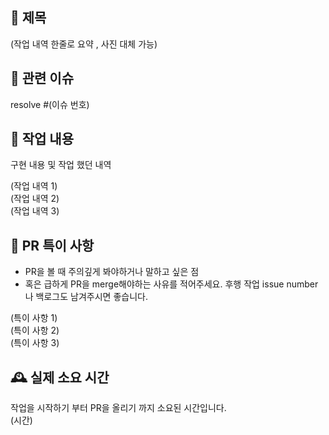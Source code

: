 ## 📑 제목
(작업 내역 한줄로 요약 , 사진 대체 가능)

## 📎 관련 이슈
resolve #(이슈 번호)
  
## 💬 작업 내용
구현 내용 및 작업 했던 내역  

 (작업 내역 1)  
 (작업 내역 2)  
 (작업 내역 3)
 
## 🚧 PR 특이 사항
- PR을 볼 때 주의깊게 봐야하거나 말하고 싶은 점  
- 혹은 급하게 PR을 merge해야하는 사유를 적어주세요. 후행 작업 issue number나 백로그도 남겨주시면 좋습니다.

(특이 사항 1)  
(특이 사항 2)  
(특이 사항 3)  

## 🕰 실제 소요 시간
작업을 시작하기 부터 PR을 올리기 까지 소요된 시간입니다.  
(시간)